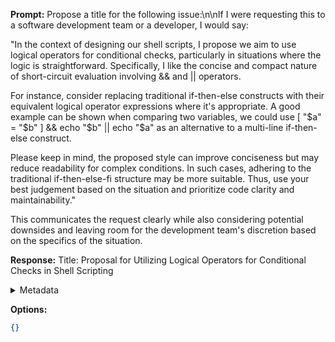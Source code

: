 **Prompt:**
Propose a title for the following issue:\n\nIf I were requesting this to a software development team or a developer, I would say:

"In the context of designing our shell scripts, I propose we aim to use logical operators for conditional checks, particularly in situations where the logic is straightforward. Specifically, I like the concise and compact nature of short-circuit evaluation involving && and || operators.

For instance, consider replacing traditional if-then-else constructs with their equivalent logical operator expressions where it's appropriate. A good example can be shown when comparing two variables, we could use [ "$a" = "$b" ] && echo "$b" || echo "$a" as an alternative to a multi-line if-then-else construct.

Please keep in mind, the proposed style can improve conciseness but may reduce readability for complex conditions. In such cases, adhering to the traditional if-then-else-fi structure may be more suitable. Thus, use your best judgement based on the situation and prioritize code clarity and maintainability."

This communicates the request clearly while also considering potential downsides and leaving room for the development team's discretion based on the specifics of the situation.

**Response:**
Title: Proposal for Utilizing Logical Operators for Conditional Checks in Shell Scripting

<details><summary>Metadata</summary>

- Duration: 980 ms
- Datetime: 2023-09-01T19:04:24.484830
- Model: gpt-3.5-turbo-0613

</details>

**Options:**
```json
{}
```

